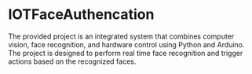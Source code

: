 # IOTFaceAuthencation
The provided project is an integrated system that combines computer vision, face recognition, and hardware control using Python and Arduino. The project is designed to perform real time face recognition and trigger actions based on the recognized faces.
